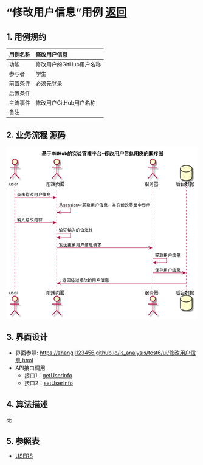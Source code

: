 # “修改用户信息”用例 [返回](../README.md)
## 1. 用例规约

|用例名称|修改用户信息|
|-------|:-------------|
|功能|修改用户的GitHub用户名称|
|参与者|学生|
|前置条件|必须先登录|
|后置条件| |
|主流事件|修改用户GitHub用户名称 |
|备注| |

## 2. 业务流程 [源码](../src/修改用户信息.puml)
![sequence1](../img/修改用户信息.png) 

## 3. 界面设计
- 界面参照: https://zhangji123456.github.io/is_analysis/test6/ui/修改用户信息.html
- API接口调用
    - 接口1：[getUserInfo](../jiekou/getUserInfo.md)
    - 接口2：[setUserInfo](../jiekou/setUserInfo.md)
    
## 4. 算法描述
无
    
## 5. 参照表
- [USERS](../数据库设计.md/#USERS)

